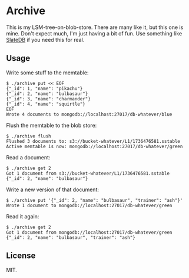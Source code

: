 # Archive

This is my LSM-tree-on-blob-store. There are many like it, but this one is mine.
Don't expect much, I'm just having a bit of fun. Use something like [SlateDB][]
if you need this for real.

## Usage

Write some stuff to the memtable:

```console
$ ./archive put << EOF
{"_id": 1, "name": "pikachu"}
{"_id": 2, "name": "bulbasaur"}
{"_id": 3, "name": "charmander"}
{"_id": 4, "name": "squirtle"}
EOF
Wrote 4 documents to mongodb://localhost:27017/db-whatever/blue
```

Flush the memtable to the blob store:

```console
$ ./archive flush
Flushed 3 documents to: s3://bucket-whatever/L1/1736476581.sstable
Active memtable is now: mongodb://localhost:27017/db-whatever/green
```

Read a document:

```console
$ ./archive get 2
Got 1 document from s3://bucket-whatever/L1/1736476581.sstable
{"_id": 2, "name": "bulbasaur"}
```

Write a new version of that document:

```console
$ ./archive put '{"_id": 2, "name": "bulbasaur", "trainer": "ash"}'
Wrote 1 document to mongodb://localhost:27017/db-whatever/green
```

Read it again:

```console
$ ./archive get 2
Got 1 document from mongodb://localhost:27017/db-whatever/green
{"_id": 2, "name": "bulbasaur", "trainer": "ash"}
```

## License

MIT.

[SlateDB]: https://github.com/slatedb/slatedb
